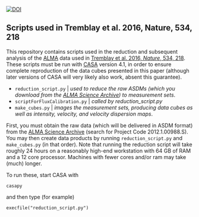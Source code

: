 [![DOI](https://zenodo.org/badge/52158810.svg)](https://zenodo.org/badge/latestdoi/52158810)

## Scripts used in Tremblay et al. 2016, Nature, 534, 218

This repository contains scripts used in the reduction and subsequent analysis of the [ALMA] data used in [Tremblay et al. 2016, *Nature*, 534, 218](https://ui.adsabs.harvard.edu/?#abs/2016Natur.534..218T). These scripts must be run with [CASA] version 4.1, in order to ensure complete reproduction of the data cubes presented in this paper (although later versions of CASA will very likely also work, absent this guarantee). 


  - `reduction_script.py` | *used to reduce the raw ASDMs (which you download from the [ALMA Science Archive]) to measurement sets*. 
  - `scriptForFluxCalibration.py` | *called by reduction_script.py*
  - `make_cubes.py` | *images the measurement sets, producing data cubes as well as intensity, velocity, and velocity dispersion maps*. 
  

First, you must obtain the raw data (which will be delivered in ASDM format) from the [ALMA Science Archive] (search for Project Code 2012.1.00988.S). You may then create data products by running `reduction_script.py` and `make_cubes.py` (in that order). Note that running the reduction script will take roughly 24 hours on a reasonably high-end workstation with 64 GB of RAM and a 12 core processor. Machines with fewer cores and/or ram may take (much) longer. 


To run these, start CASA with 
```
casapy
```
and then type (for example)
```
execfile("reduction_script.py")
```

   [CASA]: <https://casa.nrao.edu/casa_obtaining.shtml>
   [ALMA]: <http://www.almaobservatory.org/>
   [ALMA Science Archive]: <https://almascience.nrao.edu/alma-data/archive>
